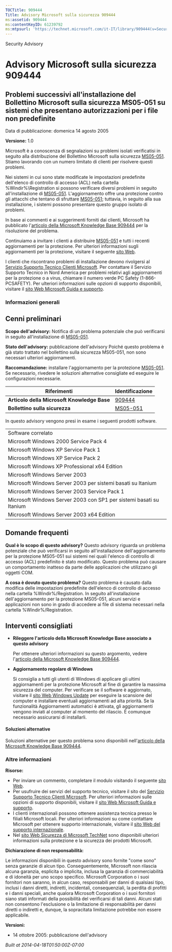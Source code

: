 ```yaml
---
TOCTitle: 909444
Title: Advisory Microsoft sulla sicurezza 909444
ms:assetid: 909444
ms:contentKeyID: 61239792
ms:mtpsurl: 'https://technet.microsoft.com/it-IT/library/909444(v=Security.10)'
---
```


Security Advisory

Advisory Microsoft sulla sicurezza 909444
=========================================

Problemi successivi all'installazione del Bollettino Microsoft sulla sicurezza MS05-051 su sistemi che presentano autorizzazioni per i file non predefinite
-----------------------------------------------------------------------------------------------------------------------------------------------------------

Data di pubblicazione: domenica 14 agosto 2005

**Versione:** 1.0

Microsoft è a conoscenza di segnalazioni su problemi isolati verificatisi in seguito alla distribuzione del Bollettino Microsoft sulla sicurezza [MS05-051](http://technet.microsoft.com/security/bulletin/ms05-051). Stiamo lavorando con un numero limitato di clienti per risolvere questi problemi.

Nei sistemi in cui sono state modificate le impostazioni predefinite dell'elenco di controllo di accesso (ACL) nella cartella %Windir%\\Registration si possono verificare diversi problemi in seguito all'installazione di [MS05-051](http://technet.microsoft.com/security/bulletin/ms05-051). L'aggiornamento offre una protezione contro gli attacchi che tentano di sfruttare [MS05-051](http://technet.microsoft.com/security/bulletin/ms05-051); tuttavia, in seguito alla sua installazione, i sistemi possono presentare questo gruppo isolato di problemi.

In base ai commenti e ai suggerimenti forniti dai clienti, Microsoft ha pubblicato l'[articolo della Microsoft Knowledge Base 909444](http://support.microsoft.com/kb/909444) per la risoluzione del problema.

Continuiamo a invitare i clienti a distribuire [MS05-051](http://technet.microsoft.com/security/bulletin/ms05-051) e tutti i recenti aggiornamenti per la protezione. Per ulteriori informazioni sugli aggiornamenti per la protezione, visitare il seguente [sito Web](http://www.microsoft.com/security/).

I clienti che riscontrano problemi di installazione devono rivolgersi al [Servizio Supporto Tecnico Clienti Microsoft](http://update.microsoft.com/microsoftupdate). Per contattare il Servizio Supporto Tecnico in Nord America per problemi relativi agli aggiornamenti per la protezione o a virus, chiamare il numero verde PC Safety (1-866-PCSAFETY). Per ulteriori informazioni sulle opzioni di supporto disponibili, visitare il [sito Web Microsoft Guida e supporto](http://support.microsoft.com/).

### Informazioni generali

Cenni preliminari
-----------------

<span></span>
**Scopo dell'advisory:** Notifica di un problema potenziale che può verificarsi in seguito all'installazione di [MS05-051](http://technet.microsoft.com/security/bulletin/ms05-051).

**Stato dell'advisory:** pubblicazione dell'advisory Poiché questo problema è già stato trattato nel bollettino sulla sicurezza MS05-051, non sono necessari ulteriori aggiornamenti.

**Raccomandazione:** installare l'aggiornamento per la protezione [MS05-051](http://technet.microsoft.com/security/bulletin/ms05-051). Se necessario, rivedere le soluzioni alternative consigliate ed eseguire le configurazioni necessarie.

| Riferimenti                                 | Identificazione                                                     |
|---------------------------------------------|---------------------------------------------------------------------|
| **Articolo della Microsoft Knowledge Base** | [909444](http://support.microsoft.com/kb/909444)                    |
| **Bollettino sulla sicurezza**              | [MS05-051](http://technet.microsoft.com/security/bulletin/ms05-051) |

In questo advisory vengono presi in esame i seguenti prodotti software.

|                                                                     |
|---------------------------------------------------------------------|
| Software correlato                                                  |
| Microsoft Windows 2000 Service Pack 4                               |
| Microsoft Windows XP Service Pack 1                                 |
| Microsoft Windows XP Service Pack 2                                 |
| Microsoft Windows XP Professional x64 Edition                       |
| Microsoft Windows Server 2003                                       |
| Microsoft Windows Server 2003 per sistemi basati su Itanium         |
| Microsoft Windows Server 2003 Service Pack 1                        |
| Microsoft Windows Server 2003 con SP1 per sistemi basati su Itanium |
| Microsoft Windows Server 2003 x64 Edition                           |

Domande frequenti
-----------------

<span></span>
**Qual è lo scopo di questo advisory?**
Questo advisory riguarda un problema potenziale che può verificarsi in seguito all'installazione dell'aggiornamento per la protezione MS05-051 sui sistemi nei quali l'elenco di controllo di accesso (ACL) predefinito è stato modificato. Questo problema può causare un comportamento inatteso da parte delle applicazioni che utilizzano gli oggetti COM.

**A cosa è dovuto questo problema?**
Questo problema è causato dalla modifica delle impostazioni predefinite dell'elenco di controllo di accesso nella cartella %Windir%/Registration. In seguito all'installazione dell'aggiornamento per la protezione MS05-051, alcuni servizi e applicazioni non sono in grado di accedere ai file di sistema necessari nella cartella %Windir%/Registration.

Interventi consigliati
----------------------

<span></span>
-   **Rileggere l'articolo della Microsoft Knowledge Base associato a questo advisory**

    Per ottenere ulteriori informazioni su questo argomento, vedere l'[articolo della Microsoft Knowledge Base 909444](http://support.microsoft.com/kb/909444).

-   **Aggiornamento regolare di Windows**

    Si consiglia a tutti gli utenti di Windows di applicare gli ultimi aggiornamenti per la protezione Microsoft al fine di garantire la massima sicurezza del computer. Per verificare se il software è aggiornato, visitare il [sito Web Windows Update](http://windowsupdate.microsoft.com/) per eseguire la scansione del computer e installare eventuali aggiornamenti ad alta priorità. Se la funzionalità Aggiornamenti automatici è attivata, gli aggiornamenti vengono inviati al computer al momento del rilascio. È comunque necessario assicurarsi di installarli.

#### Soluzioni alternative

Soluzioni alternative per questo problema sono disponibili nell'[articolo della Microsoft Knowledge Base 909444](http://support.microsoft.com/kb/909444).

### Altre informazioni

**Risorse:**

-   Per inviare un commento, completare il modulo visitando il seguente [sito Web](https://support.microsoft.com/common/survey.aspx?scid=sw;en;1257&amp;showpage=1&amp;ws=technet&amp;sd=tech).
-   Per usufruire dei servizi del supporto tecnico, visitare il sito del [Servizio Supporto Tecnico Clienti Microsoft](http://update.microsoft.com/microsoftupdate). Per ulteriori informazioni sulle opzioni di supporto disponibili, visitare il [sito Web Microsoft Guida e supporto](http://support.microsoft.com/).
-   I clienti internazionali possono ottenere assistenza tecnica presso le filiali Microsoft locali. Per ulteriori informazioni su come contattare Microsoft per ottenere supporto internazionale, visitare il [sito Web del supporto internazionale](http://www.microsoft.com/italy/smserver/default.mspx).
-   Nel [sito Web Sicurezza di Microsoft TechNet](http://www.microsoft.com/italy/technet/security/default.mspx) sono disponibili ulteriori informazioni sulla protezione e la sicurezza dei prodotti Microsoft.

**Dichiarazione di non responsabilità:**

Le informazioni disponibili in questo advisory sono fornite "come sono" senza garanzie di alcun tipo. Conseguentemente, Microsoft non rilascia alcuna garanzia, esplicita o implicita, inclusa la garanzia di commerciabilità e di idoneità per uno scopo specifico. Microsoft Corporation o i suoi fornitori non saranno, in alcun caso, responsabili per danni di qualsiasi tipo, inclusi i danni diretti, indiretti, incidentali, consequenziali, la perdita di profitti e i danni speciali, anche qualora Microsoft Corporation o i suoi fornitori siano stati informati della possibilità del verificarsi di tali danni. Alcuni stati non consentono l'esclusione o la limitazione di responsabilità per danni diretti o indiretti e, dunque, la sopracitata limitazione potrebbe non essere applicabile.

**Versioni:**

-   14 ottobre 2005: pubblicazione dell'advisory

*Built at 2014-04-18T01:50:00Z-07:00*
